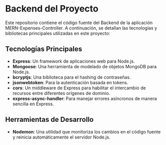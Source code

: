 Backend del Proyecto
====================

Este repositorio contiene el código fuente del Backend de la aplicación MERN-Expenses-Controller. A continuación, se detallan las tecnologías y bibliotecas principales utilizadas en este proyecto:

Tecnologías Principales
-----------------------

*   **Express**: Un framework de aplicaciones web para Node.js.
*   **Mongoose**: Una herramienta de modelado de objetos MongoDB para Node.js.
*   **bcryptjs**: Una biblioteca para el hashing de contraseñas.
*   **jsonwebtoken**: Para la autenticación basada en tokens.
*   **cors**: Un middleware de Express para habilitar el intercambio de recursos entre diferentes orígenes de dominio.
*   **express-async-handler**: Para manejar errores asíncronos de manera sencilla en Express.

Herramientas de Desarrollo
--------------------------

*   **Nodemon**: Una utilidad que monitoriza los cambios en el código fuente y reinicia automáticamente el servidor Node.js.